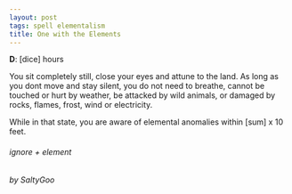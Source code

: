 ```yaml
---
layout: post
tags: spell elementalism
title: One with the Elements
---
```


**D**: [dice] hours

You sit completely still, close your eyes and attune to the land. As long as you dont move and stay silent, you do not need to breathe, cannot be touched or hurt by weather, be attacked by wild animals, or damaged by rocks, flames, frost, wind or electricity. 

While in that state, you are aware of elemental anomalies within [sum] x 10 feet.

###### ignore + element
###### by SaltyGoo
